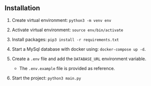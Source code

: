 ## Installation

1. Create virtual environment: `python3 -m venv env`
2. Activate virtual environment: `source env/bin/activate`
3. Install packages: `pip3 install -r requirements.txt`
4. Start a MySql database with docker using: `docker-compose up -d`.
5. Create a `.env` file and add the `DATABASE_URL` environment variable.
    - The `.env.example` file is provided as reference.

5. Start the project: `python3 main.py`